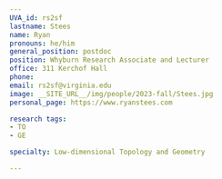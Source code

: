 ```yaml
---
UVA_id: rs2sf
lastname: Stees
name: Ryan
pronouns: he/him
general_position: postdoc
position: Whyburn Research Associate and Lecturer
office: 311 Kerchof Hall
phone: 
email: rs2sf@virginia.edu
image: __SITE_URL__/img/people/2023-fall/Stees.jpg
personal_page: https://www.ryanstees.com

research tags:
- TO
- GE

specialty: Low-dimensional Topology and Geometry

---
```

